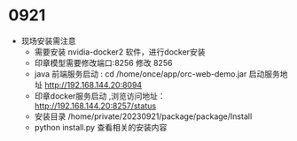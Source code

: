 # 0921
-  现场安装需注意
   - 需要安装 nvidia-docker2 软件，进行docker安装
   - 印章模型需要修改端口:8256 修改 8256
   - java 前端服务启动 : cd /home/once/app/orc-web-demo.jar 启动服务地址 http://192.168.144.20:8094
   - 印章docker服务启动 ,浏览访问地址： http://192.168.144.20:8257/status
   - 安装目录 /home/private/20230921/package/package/Install
   - python install.py 查看相关的安装内容
